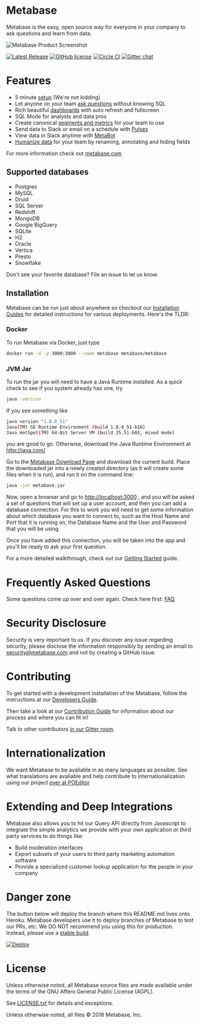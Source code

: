 # Metabase
Metabase is the easy, open source way for everyone in your company to ask questions and learn from data.

![Metabase Product Screenshot](docs/metabase-product-screenshot.png)

[![Latest Release](https://img.shields.io/github/release/metabase/metabase.svg?label=latest%20release)](https://github.com/metabase/metabase/releases)
[![GitHub license](https://img.shields.io/badge/license-AGPL-05B8CC.svg)](https://raw.githubusercontent.com/metabase/metabase/master/LICENSE.txt)
[![Circle CI](https://circleci.com/gh/metabase/metabase.svg?style=svg&circle-token=3ccf0aa841028af027f2ac9e8df17ce603e90ef9)](https://circleci.com/gh/metabase/metabase)
[![Gitter chat](https://badges.gitter.im/metabase/metabase.png)](https://gitter.im/metabase/metabase)

# Features
- 5 minute [setup](http://metabase.com/docs/latest/setting-up-metabase.html) (We're not kidding)
- Let anyone on your team [ask questions](http://metabase.com/docs/latest/users-guide/04-asking-questions.html) without knowing SQL
- Rich beautiful [dashboards](http://metabase.com/docs/latest/users-guide/06-sharing-answers.html) with auto refresh and fullscreen
- SQL Mode for analysts and data pros
- Create canonical [segments and metrics](http://metabase.com/docs/latest/administration-guide/07-segments-and-metrics.html) for your team to use
- Send data to Slack or email on a schedule with [Pulses](http://metabase.com/docs/latest/users-guide/10-pulses.html)
- View data in Slack anytime with [MetaBot](http://metabase.com/docs/latest/users-guide/11-metabot.html)
- [Humanize data](http://metabase.com/docs/latest/administration-guide/03-metadata-editing.html) for your team by renaming, annotating and hiding fields

For more information check out [metabase.com](http://www.metabase.com)

## Supported databases

- Postgres
- MySQL
- Druid
- SQL Server
- Redshift
- MongoDB
- Google BigQuery
- SQLite
- H2
- Oracle
- Vertica
- Presto
- Snowflake

Don't see your favorite database? File an issue to let us know.

## Installation

Metabase can be run just about anywhere so checkout our [Installation Guides](http://www.metabase.com/docs/latest/operations-guide/start.html#installing-and-running-metabase) for detailed instructions for various deployments.  Here's the TLDR:

### Docker

To run Metabase via Docker, just type

```sh
docker run -d -p 3000:3000 --name metabase metabase/metabase
```

### JVM Jar

To run the jar you will need to have a Java Runtime installed. As a quick check to see if you system already has one, try

```sh
java -version
```

If you see something like

```sh
java version "1.8.0_51"
Java(TM) SE Runtime Environment (build 1.8.0_51-b16)
Java HotSpot(TM) 64-Bit Server VM (build 25.51-b03, mixed mode)
```

you are good to go. Otherwise, download the Java Runtime Environment at http://java.com/

Go to the [Metabase Download Page](http://www.metabase.com/start/) and download the current build. Place the downloaded jar into a newly created directory (as it will create some files when it is run), and run it on the command line:

```sh
java -jar metabase.jar
```

Now, open a browser and go to [http://localhost:3000](http://localhost:3000) , and you will be asked a set of questions that will set up a user account, and then you can add a database connection. For this to work you will need to get some information about which database you want to connect to, such as the Host Name and Port that it is running on, the Database Name and the User and Password that you will be using.

Once you have added this connection, you will be taken into the app and you'll be ready to ask your first question.

For a more detailed walkthrough, check out our [Getting Started](docs/getting-started.md) guide.

# Frequently Asked Questions

Some questions come up over and over again. Check here first:
[FAQ](docs/faq.md)

# Security Disclosure

Security is very important to us. If you discover any issue regarding security, please disclose the information responsibly by sending an email to security@metabase.com and not by creating a GitHub issue.


# Contributing

To get started with a development installation of the Metabase, follow the instructions at our [Developers Guide](docs/developers-guide.md).

Then take a look at our [Contribution Guide](docs/contributing.md) for information about our process and where you can fit in!

Talk to other contributors [in our Gitter room](https://gitter.im/metabase/metabase).

# Internationalization
We want Metabase to be avaliable in as many languages as possible. See what translations are avaliable and help contribute to internationalization using our project [over at POEditor](https://poeditor.com/join/project/ynjQmwSsGh)

# Extending and Deep Integrations

Metabase also allows you to hit our Query API directly from Javascript to integrate the simple analytics we provide with your own application or third party services to do things like:

* Build moderation interfaces
* Export subsets of your users to third party marketing automation software
* Provide a specialized customer lookup application for the people in your company


# Danger zone

The button below will deploy the branch where this README.md lives onto Heroku. Metabase developers use it to deploy branches of Metabase to test our PRs, etc. We DO NOT recommend you using this for production. Instead, please use a [stable build](http://metabase.com/start).

[![Deploy](https://www.herokucdn.com/deploy/button.svg)](https://heroku.com/deploy)

# License

Unless otherwise noted, all Metabase source files are made available under the terms of the GNU Affero General Public License (AGPL).

See [LICENSE.txt](https://github.com/metabase/metabase/blob/master/LICENSE.txt) for details and exceptions.

Unless otherwise noted, all files © 2018 Metabase, Inc.

